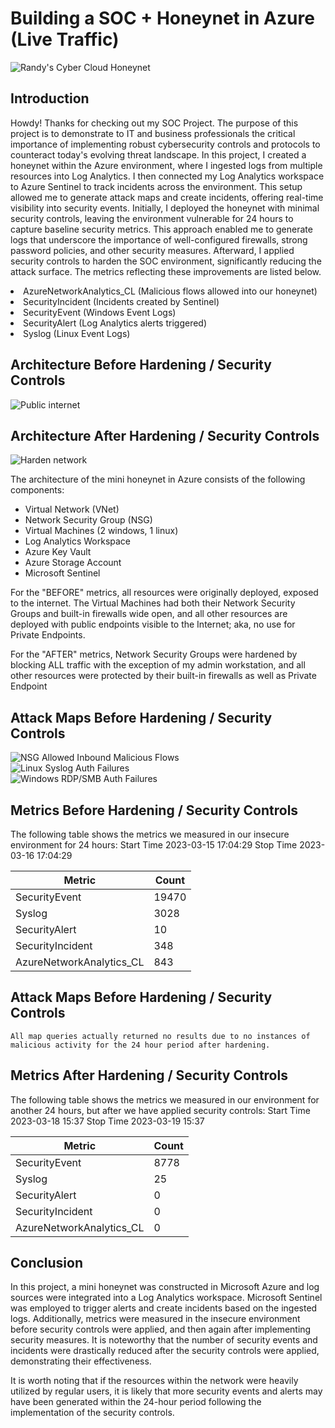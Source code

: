 
# Building a SOC + Honeynet in Azure (Live Traffic)
![Randy's Cyber Cloud Honeynet](https://github.com/user-attachments/assets/c1cd0c26-c1be-4b0a-b563-8f7f01030a1b)


## Introduction

Howdy! Thanks for checking out my SOC Project. The purpose of this project is to demonstrate to IT and business professionals the critical importance of implementing robust cybersecurity controls and protocols to counteract today's evolving threat landscape.
In this project, I created a honeynet within the Azure environment, where I ingested logs from multiple resources into Log Analytics. I then connected my Log Analytics workspace to Azure Sentinel to track incidents across the environment. This setup allowed me to generate attack maps and create incidents, offering real-time visibility into security events.
Initially, I deployed the honeynet with minimal security controls, leaving the environment vulnerable for 24 hours to capture baseline security metrics. This approach enabled me to generate logs that underscore the importance of well-configured firewalls, strong password policies, and other security measures. Afterward, I applied security controls to harden the SOC environment, significantly reducing the attack surface.
The metrics reflecting these improvements are listed below.

<li>AzureNetworkAnalytics_CL (Malicious flows allowed into our honeynet)</li>
<li>SecurityIncident (Incidents created by Sentinel)</li>
<li>SecurityEvent (Windows Event Logs)</li>
<li>SecurityAlert (Log Analytics alerts triggered)</li>
<li>Syslog (Linux Event Logs)</li>

## Architecture Before Hardening / Security Controls
![Public internet ](https://github.com/user-attachments/assets/0444a4a5-8b4b-43c3-9645-de4305d1215a)


## Architecture After Hardening / Security Controls
![Harden network ](https://github.com/user-attachments/assets/27fc337a-4f7d-4209-9374-b19148401d87)


The architecture of the mini honeynet in Azure consists of the following components:

- Virtual Network (VNet)
- Network Security Group (NSG)
- Virtual Machines (2 windows, 1 linux)
- Log Analytics Workspace
- Azure Key Vault
- Azure Storage Account
- Microsoft Sentinel

For the "BEFORE" metrics, all resources were originally deployed, exposed to the internet. The Virtual Machines had both their Network Security Groups and built-in firewalls wide open, and all other resources are deployed with public endpoints visible to the Internet; aka, no use for Private Endpoints.

For the "AFTER" metrics, Network Security Groups were hardened by blocking ALL traffic with the exception of my admin workstation, and all other resources were protected by their built-in firewalls as well as Private Endpoint

## Attack Maps Before Hardening / Security Controls
![NSG Allowed Inbound Malicious Flows](https://i.imgur.com/1qvswSX.png)<br>
![Linux Syslog Auth Failures](https://i.imgur.com/G1YgZt6.png)<br>
![Windows RDP/SMB Auth Failures](https://i.imgur.com/ESr9Dlv.png)<br>

## Metrics Before Hardening / Security Controls

The following table shows the metrics we measured in our insecure environment for 24 hours:
Start Time 2023-03-15 17:04:29
Stop Time 2023-03-16 17:04:29

| Metric                   | Count
| ------------------------ | -----
| SecurityEvent            | 19470
| Syslog                   | 3028
| SecurityAlert            | 10
| SecurityIncident         | 348
| AzureNetworkAnalytics_CL | 843

## Attack Maps Before Hardening / Security Controls

```All map queries actually returned no results due to no instances of malicious activity for the 24 hour period after hardening.```

## Metrics After Hardening / Security Controls

The following table shows the metrics we measured in our environment for another 24 hours, but after we have applied security controls:
Start Time 2023-03-18 15:37
Stop Time	2023-03-19 15:37

| Metric                   | Count
| ------------------------ | -----
| SecurityEvent            | 8778
| Syslog                   | 25
| SecurityAlert            | 0
| SecurityIncident         | 0
| AzureNetworkAnalytics_CL | 0

## Conclusion

In this project, a mini honeynet was constructed in Microsoft Azure and log sources were integrated into a Log Analytics workspace. Microsoft Sentinel was employed to trigger alerts and create incidents based on the ingested logs. Additionally, metrics were measured in the insecure environment before security controls were applied, and then again after implementing security measures. It is noteworthy that the number of security events and incidents were drastically reduced after the security controls were applied, demonstrating their effectiveness.

It is worth noting that if the resources within the network were heavily utilized by regular users, it is likely that more security events and alerts may have been generated within the 24-hour period following the implementation of the security controls.
